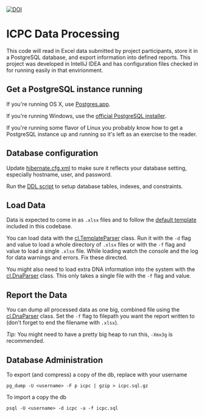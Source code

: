 [![DOI](https://zenodo.org/badge/6285/PharmGKB/ICPC.png)](http://dx.doi.org/10.5281/zenodo.11859)

# ICPC Data Processing

This code will read in Excel data submitted by project participants, store it in a PostgreSQL database, and export information into defined reports. This project was developed in IntelliJ IDEA and has configuration files checked in for running easily in that envirionment.


## Get a PostgreSQL instance running

If you're running OS X, use [Postgres.app](http://postgresapp.com).

If you're running Windows, use the [official PostgreSQL installer](http://www.postgresql.org/download/windows/).

If you're running some flavor of Linux you probably know how to get a PostgreSQL instance up and running so it's left as an exercise to the reader.


## Database configuration

Update [hibernate.cfg.xml](/conf/hibernate.cfg.xml) to make sure it reflects your database setting, especially hostname, user, and password.

Run the [DDL script](/conf/db.schema.ddl) to setup database tables, indexes, and constraints.


## Load Data

Data is expected to come in as `.xlsx` files and to follow the [default template](/resources/org/pharmgkb/ICPC_Submission_Template.xlsx) included in this codebase.

You can load data with the [cl.TemplateParser](/src/cl/TemplateParser.java) class. Run it with the `-d` flag and value to load a whole directory of `.xlsx` files or with the `-f` flag and value to load a single `.xlsx` file. While loading watch the console and the log for data warnings and errors. Fix these directed.

You might also need to load extra DNA information into the system with the [cl.DnaParser](/src/cl/DnaParser.java) class. This only takes a single file with the `-f` flag and value.


## Report the Data

You can dump all processed data as one big, combined file using the [cl.DnaParser](/src/cl/ReportGeneratorCLI.java) class. Set the `-f` flag to filepath you want the report written to (don't forget to end the filename with `.xlsx`). 

*Tip:* You might need to have a pretty big heap to run this, `-Xmx3g` is recommended.


## Database Administration

To export (and compress) a copy of the db, replace <username> with your username

    pg_dump -U <username> -F p icpc | gzip > icpc.sql.gz

To import a copy the db

    psql -U <username> -d icpc -a -f icpc.sql
